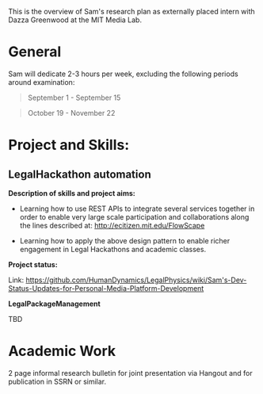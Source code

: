 This is the overview of Sam's research plan as externally placed intern with Dazza Greenwood at the MIT Media Lab.

# General

Sam will dedicate 2-3 hours per week, excluding the following periods around examination:

>September 1 - September 15  

>October 19 - November 22


# Project and Skills:

## LegalHackathon automation

**Description of skills and project aims:**


* Learning how to use REST APIs to integrate several services together in order to enable very large scale participation and collaborations along the lines described at: http://ecitizen.mit.edu/FlowScape

* Learning how to apply the above design pattern to enable richer engagement in Legal Hackathons and academic classes.

**Project status:**

Link: https://github.com/HumanDynamics/LegalPhysics/wiki/Sam's-Dev-Status-Updates-for-Personal-Media-Platform-Development

**LegalPackageManagement**

TBD


# Academic Work

2 page informal research bulletin for joint presentation via Hangout and for publication in SSRN or similar.
